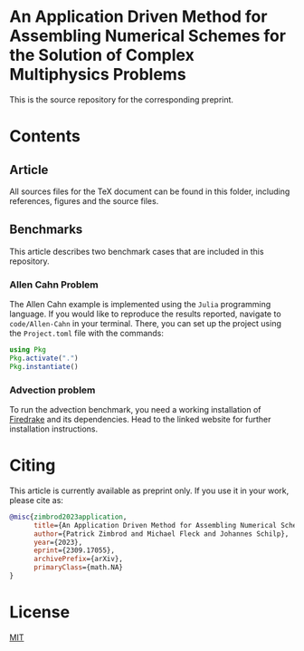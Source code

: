 # An Application Driven Method for Assembling Numerical Schemes for the Solution of Complex Multiphysics Problems

This is the source repository for the corresponding preprint.

# Contents

## Article

All sources files for the TeX document can be found in this folder, including references, figures and the source files.

## Benchmarks

This article describes two benchmark cases that are included in this repository.

### Allen Cahn Problem

The Allen Cahn example is implemented using the ```Julia``` programming language.
If you would like to reproduce the results reported, navigate to ```code/Allen-Cahn``` in your terminal. There, you can set up the project using the ```Project.toml``` file with the commands:

```julia
using Pkg
Pkg.activate(".")
Pkg.instantiate()
```

### Advection problem

To run the advection benchmark, you need a working installation of [Firedrake](https://www.firedrakeproject.org/download.html) and its dependencies. Head to the linked website for further installation instructions.

# Citing

This article is currently available as preprint only.
If you use it in your work, please cite as:

```bibtex
@misc{zimbrod2023application,
      title={An Application Driven Method for Assembling Numerical Schemes for the Solution of Complex Multiphysics Problems}, 
      author={Patrick Zimbrod and Michael Fleck and Johannes Schilp},
      year={2023},
      eprint={2309.17055},
      archivePrefix={arXiv},
      primaryClass={math.NA}
}
```

# License

[MIT](https://choosealicense.com/licenses/mit/)
